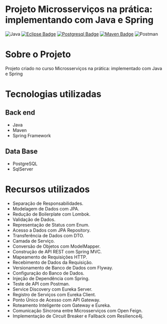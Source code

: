 # Projeto Microsserviços na prática: implementando com Java e Spring
![Java](https://img.shields.io/badge/Java-%23ED8B00.svg??style=for-the-badge&logo=openjdk&logoColor=white)
[![Eclipse Badge](https://badgen.net/badge/icon/eclipse?icon=eclipse&label)]()
[![Postgresql Badge](https://badgen.net/badge/icon/postgresql?icon=postgresql&label)]()
[![Maven Badge](https://badgen.net/badge/icon/maven?icon=maven&label)]()
![Postman](https://img.shields.io/badge/Postman-%23ED8B00.svg??style=for-the-badge&logo=openjdk&logoColor=white)

# Sobre o Projeto
Projeto criado no curso Microsserviços na prática: implementado com Java e Spring

# Tecnologias utilizadas

## Back end
- Java
- Maven
- Spring Framework


## Data Base
- PostgreSQL
- SqlServer

# Recursos utilizados
- Separação de Responsabilidades.
- Modelagem de Dados com JPA.
- Redução de Boilerplate com Lombok.
- Validação de Dados.
- Representação de Status com Enum.
- Acesso a Dados com JPA Repository.
- Transferência de Dados com DTO.
- Camada de Serviço.
- Conversão de Objetos com ModelMapper.
- Construção de API REST com Spring MVC.
- Mapeamento de Requisições HTTP.
- Recebimento de Dados da Requisição.
- Versionamento de Banco de Dados com Flyway.
- Configuração do Banco de Dados.
- Injeção de Dependência com Spring.
- Teste de API com Postman.
- Service Discovery com Eureka Server.
- Registro de Serviços com Eureka Client.
- Ponto Único de Acesso com API Gateway.
- Roteamento Inteligente com Gateway e Eureka.
- Comunicação Síncrona entre Microsserviços com Open Feign.
- Implementação de Circuit Breaker e Fallback com Resilience4j.

